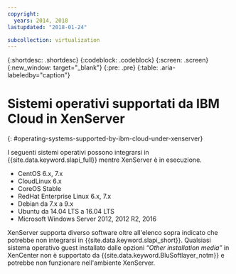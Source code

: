 ```yaml
---
copyright:
  years: 2014, 2018
lastupdated: "2018-01-24"

subcollection: virtualization
---
```

{:shortdesc: .shortdesc}
{:codeblock: .codeblock}
{:screen: .screen}
{:new_window: target="_blank"}
{:pre: .pre}
{:table: .aria-labeledby="caption"}

# Sistemi operativi supportati da IBM Cloud in XenServer
{: #operating-systems-supported-by-ibm-cloud-under-xenserver}

I seguenti sistemi operativi possono integrarsi in {{site.data.keyword.slapi_full}} mentre XenServer è in esecuzione.

- CentOS 6.x, 7.x
- CloudLinux 6.x
- CoreOS Stable
- RedHat Enterprise Linux 6.x, 7.x
- Debian da 7.x a 9.x
- Ubuntu da 14.04 LTS a 16.04 LTS
- Microsoft Windows Server 2012, 2012 R2, 2016

XenServer supporta diverso software oltre all'elenco sopra indicato che potrebbe non integrarsi in {{site.data.keyword.slapi_short}}. Qualsiasi sistema operativo guest installato dalle opzioni *“Other installation media”* in XenCenter non è supportato da {{site.data.keyword.BluSoftlayer_notm}} e potrebbe non funzionare nell'ambiente XenServer.
